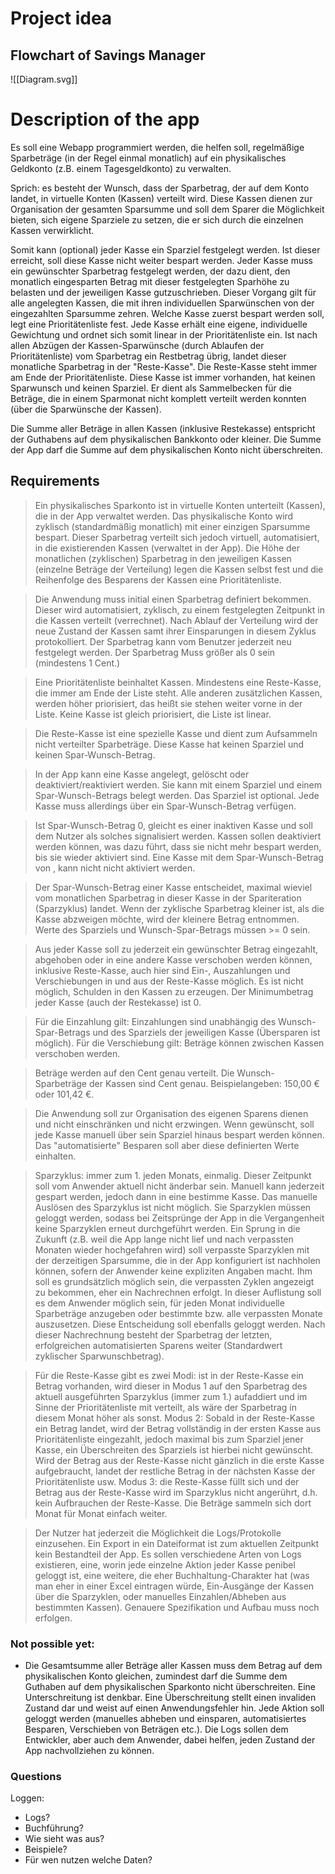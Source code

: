 # Project idea

## Flowchart of Savings Manager

![[Diagram.svg]]

# Description of the app

Es soll eine Webapp programmiert werden, die helfen soll, regelmäßige Sparbeträge (in der Regel einmal monatlich) auf ein physikalisches Geldkonto (z.B. einem Tagesgeldkonto) zu verwalten.

Sprich: es besteht der Wunsch, dass der Sparbetrag, der auf dem Konto landet, in virtuelle Konten (Kassen) verteilt wird. Diese Kassen dienen zur Organisation der gesamten Sparsumme und soll dem Sparer die Möglichkeit bieten, sich eigene Sparziele zu setzen, die er sich durch die einzelnen Kassen verwirklicht.

Somit kann (optional) jeder Kasse ein Sparziel festgelegt werden. Ist dieser erreicht, soll diese Kasse nicht weiter bespart werden. Jeder Kasse muss ein gewünschter Sparbetrag festgelegt werden, der dazu dient, den monatlich eingesparten Betrag mit dieser festgelegten Sparhöhe zu belasten und der jeweiligen Kasse gutzuschrieben. Dieser Vorgang gilt für alle angelegten Kassen, die mit ihren individuellen Sparwünschen von der eingezahlten Sparsumme zehren. Welche Kasse zuerst bespart werden soll, legt eine Prioritätenliste fest. Jede Kasse erhält eine eigene, individuelle Gewichtung und ordnet sich somit linear in der Prioritätenliste ein. Ist nach allen Abzügen der Kassen-Sparwünsche (durch Ablaufen der Prioritätenliste) vom Sparbetrag ein Restbetrag übrig, landet dieser monatliche Sparbetrag in der "Reste-Kasse". Die Reste-Kasse steht immer am Ende der Prioritätenliste. Diese Kasse ist immer vorhanden, hat keinen Sparwunsch und keinen Sparziel. Er dient als Sammelbecken für die Beträge, die in einem Sparmonat nicht komplett verteilt werden konnten (über die Sparwünsche der Kassen). 

Die Summe aller Beträge in allen Kassen (inklusive Restekasse) entspricht der Guthabens auf dem physikalischen Bankkonto oder kleiner. Die Summe der App darf die Summe auf dem physikalischen Konto nicht überschreiten.

## Requirements

>Ein physikalisches Sparkonto ist in virtuelle Konten unterteilt (Kassen), die in der App verwaltet werden. Das physikalische Konto wird zyklisch (standardmäßig monatlich) mit einer einzigen Sparsumme bespart. Dieser Sparbetrag verteilt sich jedoch virtuell, automatisiert, in die existierenden Kassen (verwaltet in der App). Die Höhe der monatlichen (zyklischen) Sparbetrag in den jeweiligen Kassen (einzelne Beträge der Verteilung) legen die Kassen selbst fest und die Reihenfolge des Besparens der Kassen eine Prioritätenliste.

> Die Anwendung muss initial einen Sparbetrag definiert bekommen. Dieser wird automatisiert, zyklisch, zu einem festgelegten Zeitpunkt in die Kassen verteilt (verrechnet). Nach Ablauf der Verteilung wird der neue Zustand der Kassen samt ihrer Einsparungen in diesem Zyklus protokolliert. Der Sparbetrag kann vom Benutzer jederzeit neu festgelegt werden. Der Sparbetrag Muss größer als 0 sein (mindestens 1 Cent.)

> Eine Prioritätenliste beinhaltet Kassen. Mindestens eine Reste-Kasse, die immer am Ende der Liste steht. Alle anderen zusätzlichen Kassen, werden höher priorisiert, das heißt sie stehen weiter vorne in der Liste. Keine Kasse ist gleich priorisiert, die Liste ist linear.

> Die Reste-Kasse ist eine spezielle Kasse und dient zum Aufsammeln nicht verteilter Sparbeträge. Diese Kasse hat keinen Sparziel und keinen Spar-Wunsch-Betrag.

>In der App kann eine Kasse angelegt, gelöscht oder deaktiviert/reaktiviert werden. Sie kann mit einem Sparziel und einem Spar-Wunsch-Betrags belegt werden. Das Sparziel ist optional. Jede Kasse muss allerdings über ein Spar-Wunsch-Betrag verfügen. 

> Ist Spar-Wunsch-Betrag 0, gleicht es einer inaktiven Kasse und soll dem Nutzer als solches signalisiert werden. Kassen sollen deaktiviert werden können, was dazu führt, dass sie nicht mehr bespart werden, bis sie wieder aktiviert sind. Eine Kasse mit dem Spar-Wunsch-Betrag von , kann nicht nicht aktiviert werden.

> Der Spar-Wunsch-Betrag einer Kasse entscheidet, maximal wieviel vom monatlichen Sparbetrag in dieser Kasse in der Spariteration (Sparzyklus) landet. Wenn der zyklische Sparbetrag kleiner ist, als die Kasse abzweigen möchte, wird der kleinere Betrag entnommen. Werte des Sparziels und Wunsch-Spar-Betrags müssen >= 0 sein. 

>Aus jeder Kasse soll zu jederzeit ein gewünschter Betrag eingezahlt, abgehoben oder in eine andere Kasse verschoben werden können, inklusive Reste-Kasse, auch hier sind Ein-, Auszahlungen und Verschiebungen in und aus der Reste-Kasse möglich. Es ist nicht möglich, Schulden in den Kassen zu erzeugen. Der Minimumbetrag jeder Kasse (auch der Restekasse) ist 0.

> Für die Einzahlung gilt: Einzahlungen sind unabhängig des Wunsch-Spar-Betrags und des Sparziels der jeweiligen Kasse (Übersparen ist möglich). Für die Verschiebung gilt: Beträge können zwischen Kassen verschoben werden. 

> Beträge werden auf den Cent genau verteilt. Die Wunsch-Sparbeträge der Kassen sind Cent genau. Beispielangeben: 150,00 € oder 101,42 €.

> Die Anwendung soll zur Organisation des eigenen Sparens dienen und nicht einschränken und nicht erzwingen. Wenn gewünscht, soll jede Kasse manuell über sein Sparziel hinaus bespart werden können. Das "automatisierte" Besparen soll aber diese definierten Werte einhalten.


>Sparzyklus: immer zum 1. jeden Monats, einmalig. Dieser Zeitpunkt soll vom Anwender aktuell nicht änderbar sein. Manuell kann jederzeit gespart werden, jedoch dann in eine bestimme Kasse. Das manuelle Auslösen des Sparzyklus ist nicht möglich. Sie Sparzyklen müssen geloggt werden, sodass bei Zeitsprünge der App in die Vergangenheit keine Sparzyklen erneut durchgeführt werden. Ein Sprung in die Zukunft (z.B. weil die App lange nicht lief und nach verpassten Monaten wieder hochgefahren wird) soll verpasste Sparzyklen mit der derzeitigen Sparsumme, die in der App konfiguriert ist nachholen können, sofern der Anwender keine expliziten Angaben macht. Ihm soll es grundsätzlich möglich sein, die verpassten Zyklen angezeigt zu bekommen, eher ein Nachrechnen erfolgt. In dieser Auflistung soll es dem Anwender möglich sein, für jeden Monat individuelle Sparbeträge anzugeben oder bestimmte bzw. alle verpassten Monate auszusetzen. Diese Entscheidung soll ebenfalls geloggt werden. Nach dieser Nachrechnung besteht der Sparbetrag der letzten, erfolgreichen automatisierten Sparens weiter (Standardwert zyklischer Sparwunschbetrag).

>Für die Reste-Kasse gibt es zwei Modi: ist in der Reste-Kasse ein Betrag vorhanden, wird dieser in Modus 1 auf den Sparbetrag des aktuell ausgeführten Sparzyklus (immer zum 1.) aufaddiert und im Sinne der Prioritätenliste mit verteilt, als wäre der Sparbetrag in diesem Monat höher als sonst. Modus 2: Sobald in der Reste-Kasse ein Betrag landet, wird der Betrag vollständig in der ersten Kasse aus Prioritätenliste eingezahlt, jedoch maximal bis zum Sparziel jener Kasse, ein Überschreiten des Sparziels ist hierbei nicht gewünscht. Wird der Betrag aus der Reste-Kasse nicht gänzlich in die erste Kasse aufgebraucht, landet der restliche Betrag in der nächsten Kasse der Prioritätenliste usw. Modus 3: die Reste-Kasse füllt sich und der Betrag aus der Reste-Kasse wird im Sparzyklus nicht angerührt, d.h. kein Aufbrauchen der Reste-Kasse. Die Beträge sammeln sich dort Monat für Monat einfach weiter.

> Der Nutzer hat jederzeit die Möglichkeit die Logs/Protokolle einzusehen. Ein Export in ein Dateiformat ist zum aktuellen Zeitpunkt kein Bestandteil der App. Es sollen verschiedene Arten von Logs existieren, eine, worin jede einzelne Aktion jeder Kasse penibel geloggt ist, eine weitere, die eher Buchhaltung-Charakter hat (was man eher in einer Excel eintragen würde, Ein-Ausgänge der Kassen über die Sparzyklen, oder manuelles Einzahlen/Abheben aus bestimmten Kassen). Genauere Spezifikation und Aufbau muss noch erfolgen.

### Not possible yet:

- Die Gesamtsumme aller Beträge aller Kassen muss dem Betrag auf dem physikalischen Konto gleichen, zumindest darf die Summe dem Guthaben auf dem physikalischen Sparkonto nicht überschreiten. Eine Unterschreitung ist denkbar. Eine Überschreitung stellt einen invaliden Zustand dar und weist auf einen Anwendungsfehler hin. Jede Aktion soll geloggt werden (manuelles abheben und einsparen, automatisiertes Besparen, Verschieben von Beträgen etc.). Die Logs sollen dem Entwickler, aber auch dem Anwender, dabei helfen, jeden Zustand der App nachvollziehen zu können.

### Questions

Loggen:
- Logs?
- Buchführung?
- Wie sieht was aus?
- Beispiele?
- Für wen nutzen welche Daten?